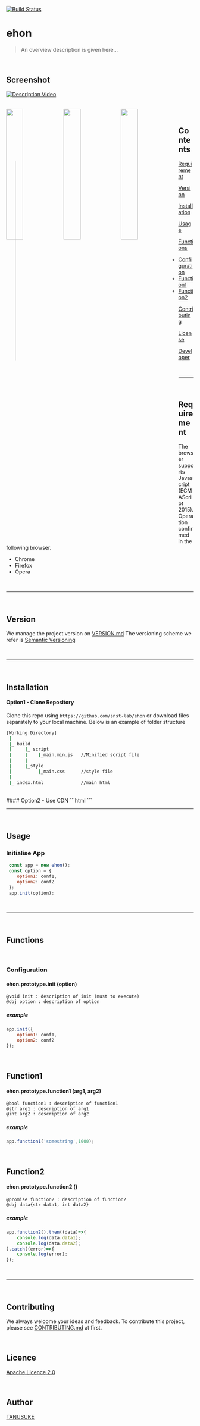 [![Build Status](https://travis-ci.org/snst-lab/ehon.svg?branch=master)](https://travis-ci.org/snst-lab/ehon) 

ehon
=============

> An overview description is given here...

<br>

## Screenshot
[![Description Video](https://snst-lab.github.io/ehon/doc/img/description.gif)](https://www.youtube.com/watch?v=xxxxxxxxxxx)

<br>

<img align="left" width="30%" src="https://snst-lab.github.io/ehon/doc/img/sceenshot1.jpg">
<img align="left" width="30%" src="https://snst-lab.github.io/ehon/doc/img/sceenshot2.jpg">
<img align="left" width="30%" src="https://snst-lab.github.io/ehon/doc/img/sceenshot3.jpg">

<br>

## Contents

> [Requirement](#requirement)
>
> [Version](#version)
>
> [Installation](#installation)
>
> [Usage](#usage)
>
> [Functions](#functions)  
>- [Configuration](#configuration)
>- [Function1](#function1)
>- [Function2](#function2)
>
> [Contributing](#contributing)  
>
> [License](#license)
>
> [Developer](#developer)  

<br>

---

<br>

## Requirement
The browser supports Javascript (ECMAScript 2015). Operation confirmed in the following browser.
- Chrome
- Firefox
- Opera
<br>

---

<br>

## Version
We manage the project version on [VERSION.md](./doc/VERSION.md)
The versioning scheme we refer is [Semantic Versioning](https://semver.org/)

<br>

---

<br>




## Installation

#### Option1 - Clone Repository

Clone this repo using `https://github.com/snst-lab/ehon` or download files separately to your local machine.  Below is an example of folder structure

```bash
[Working Directory]
 |     
 |_ build
 |     |_ script      
 |     |    |_main.min.js   //Minified script file
 |     |      
 |     |_style
 |          |_main.css      //style file
 |     
 |_ index.html              //main html
```
<br>
#### Option2 - Use CDN
```html
<script type="text/javascript" src="https://raw.githack.com/snst-lab/mlp.js/master/src/mlp.min.js"></script>
```
<br>

---

<br>

## Usage

### Initialise App
```javascript
 const app = new ehon();
 const option = {
	option1: conf1,
	option2: conf2
 };
 app.init(option);
```
<br>

---

<br>


## Functions
<br>

### Configuration

#### ehon.prototype.init (option)
	@void init : description of init (must to execute)
	@obj option : description of option
 
##### example
```javascript
app.init({
	option1: conf1,
	option2: conf2
});
```
<br>

<a id="function1"></a>
## Function1

#### ehon.prototype.function1 (arg1, arg2)
	@bool function1 : description of function1
	@str arg1 : description of arg1
	@int arg2 : description of arg2

##### example
```javascript
app.function1('somestring',1000);
```
<br>

<a id="function2"></a>
## Function2

#### ehon.prototype.function2 ()
	@promise function2 : description of function2
	@obj data{str data1, int data2}

##### example
```javascript
app.function2().then((data)=>{
	console.log(data.data1);
	console.log(data.data2);
).catch((error)=>{
    console.log(error);
});
```
<br>

---

<br>

## Contributing
 We always welcome your ideas and feedback. 
 To contribute this project, please see [CONTRIBUTING.md](./doc/CONTRIBUTING.md) at first.

<br>


## Licence
[Apache Licence 2.0](https://www.apache.org/licenses/LICENSE-2.0.txt) 

<br>

## Author
[TANUSUKE](https://pragma-curry.com/)  